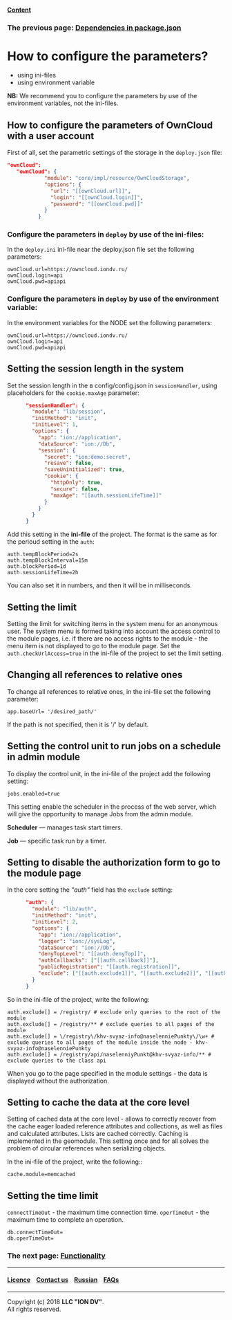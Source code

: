 #### [Content](/docs/en/index.md)

### The previous page: [Dependencies in package.json](docs/en/2_system_description/platform_configuration/package.md)

# How to configure the parameters?

* using ini-files
* using environment variable

**NB:** We recommend you to configure the parameters by use of the environment variables, not the ini-files.

## How to configure the parameters of OwnCloud with a user account

First of all, set the parametric settings of the storage in the `deploy.json` file:

```json
"ownCloud": 
   "ownCloud": {
            "module": "core/impl/resource/OwnCloudStorage",
            "options": {
              "url": "[[ownCloud.url]]",
              "login": "[[ownCloud.login]]",
              "password": "[[ownCloud.pwd]]"
            }
          }
```

### Configure the parameters in `deploy` by use of the ini-files:

In the `deploy.ini` ini-file near the deploy.json file set the following parameters: 

```
ownCloud.url=https://owncloud.iondv.ru/
ownCloud.login=api
ownCloud.pwd=apiapi
```

### Configure the parameters in `deploy` by use of the environment variable:

In the environment variables for the NODE set the following parameters: 

```
ownCloud.url=https://owncloud.iondv.ru/
ownCloud.login=api
ownCloud.pwd=apiapi
```

## Setting the session length in the system

Set the session length in the в config/config.json in `sessionHandler`, using placeholders for the `cookie.maxAge` parameter:

```json
      "sessionHandler": {
        "module": "lib/session",
        "initMethod": "init",
        "initLevel": 1,
        "options": {
          "app": "ion://application",
          "dataSource": "ion://Db",
          "session": {
            "secret": "ion:demo:secret",
            "resave": false,
            "saveUninitialized": true,
            "cookie": {
              "httpOnly": true,
              "secure": false,
              "maxAge": "[[auth.sessionLifeTime]]"
            }
          }
        }
      }
```

Add this setting in the **ini-file** of the project. The format is the same as for the perioud setting in the `auth`: 

```
auth.tempBlockPeriod=2s
auth.tempBlockInterval=15m
auth.blockPeriod=1d
auth.sessionLifeTime=2h
```

You can also set it in numbers, and then it will be in milliseconds. 

## Setting the limit 

Setting the limit for switching items in the system menu for an anonymous user. The system menu is formed taking into account the access control to the module pages, i.e. if there are no access rights to the module - the menu item is not displayed to go to the module page. Set the `auth.checkUrlAccess=true` in the ini-file of the project to set the limit setting.

## Changing all references to relative ones

To change all references to relative ones, in the ini-file set the following parameter:

```
app.baseUrl= '/desired_path/'
```

If the path is not specified, then it is '/' by default.

## Setting the control unit to run jobs on a schedule in admin module

To display the control unit, in the ini-file of the project add the following setting:

```
jobs.enabled=true
```

This setting enable the scheduler in the process of the web server, which will give the opportunity to manage Jobs from the admin module.

**Scheduler** — manages task start timers.

**Job** — specific task run by a timer.

## Setting to disable the authorization form to go to the module page

In the core setting the *"auth"* field has the `exclude` setting:

```json
      "auth": {
        "module": "lib/auth",
        "initMethod": "init",
        "initLevel": 2,
        "options": {
          "app": "ion://application",
          "logger": "ion://sysLog",
          "dataSource": "ion://Db",
          "denyTopLevel": "[[auth.denyTop]]",
          "authCallbacks": ["[[auth.callback]]"],
          "publicRegistration": "[[auth.registration]]",
          "exclude": ["[[auth.exclude1]]", "[[auth.exclude2]]", "[[auth.exclude3]]"]
        }
      }
```
So in the ini-file of the project, write the following:

```
auth.exclude[] = /registry/ # exclude only queries to the root of the module
auth.exclude[] = /registry/** # exclude queries to all pages of the module
auth.exclude[] = \/registry\/khv-svyaz-info@naselenniePunkty\/\w+ # exclude queries to all pages of the module inside the node - khv-svyaz-info@naselenniePunkty
auth.exclude[] = /registry/api/naselenniyPunkt@khv-svyaz-info/** # exclude queries to the class api
```

When you go to the page specified in the module settings - the data is displayed without the authorization.

## Setting to cache the data at the core level

Setting of cached data at the core level - allows to correctly recover from the cache eager loaded reference attributes and collections, as well as files and calculated attributes. Lists are cached correctly. Caching is implemented in the geomodule. This setting once and for all solves the problem of circular references when serializing objects.

In the ini-file of the project, write the following::

```
cache.module=memcached
```

## Setting the time limit

`connectTimeOut` - the maximum time connection time.
`operTimeOut` - the maximum time to complete an operation.

```
db.connectTimeOut=
db.operTimeOut=
```

### The next page: [Functionality](/docs/en/2_system_description/functionality/functionality.md)

--------------------------------------------------------------------------  


 #### [Licence](/LICENCE.md) &ensp;  [Contact us](https://iondv.com) &ensp;  [Russian](/docs/ru/2_system_description/platform_configuration/ini_files.md)   &ensp; [FAQs](/faqs.md) 
 
 --------------------------------------------------------------------------  

Copyright (c) 2018 **LLC "ION DV"**.  
All rights reserved. 